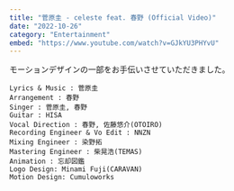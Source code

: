 ```yaml
---
title: "菅原圭 - celeste feat. 春野 (Official Video)"
date: "2022-10-26"
category: "Entertainment"
embed: "https://www.youtube.com/watch?v=GJkYU3PHYvU"
---
```



モーションデザインの一部をお手伝いさせていただきました。

```plaintext
Lyrics & Music : 菅原圭
Arrangement : 春野
Singer : 菅原圭, 春野
Guitar : HISA
Vocal Direction : 春野, 佐藤悠介(OTOIRO)
Recording Engineer & Vo Edit : NNZN
Mixing Engineer : 染野拓
Mastering Engineer : 柴晃浩(TEMAS)
Animation : 忘却図鑑
Logo Design: Minami Fuji(CARAVAN)
Motion Design: Cumuloworks
```
